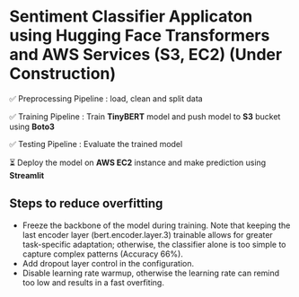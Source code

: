 # Sentiment Classifier Applicaton using **Hugging Face Transformers** and **AWS Services (S3, EC2)** (Under Construction)
✅​ Preprocessing Pipeline : load, clean and split data

✅​ Training Pipeline : Train **TinyBERT** model and push model to **S3** bucket using **Boto3**

✅​​ Testing Pipeline : Evaluate the trained model

​⏳ Deploy the model on **AWS EC2** instance and make prediction using **Streamlit**

## Steps to reduce overfitting
- Freeze the backbone of the model during training. Note that keeping the last encoder layer (bert.encoder.layer.3) trainable allows for greater task-specific adaptation; otherwise, the classifier alone is too simple to capture complex patterns (Accuracy 66%). 
- Add dropout layer control in the configuration.
- Disable learning rate warmup, otherwise the learning rate can remind too low and results in a fast overfiting.

